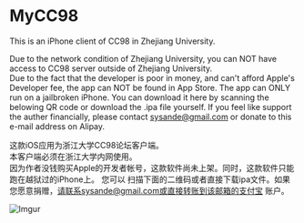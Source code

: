 MyCC98
======

This is an iPhone client of CC98 in Zhejiang University.  

Due to the network condition of Zhejiang University, you can NOT have access to CC98 server outside of 
Zhejiang University.  
Due to the fact that the developer is poor in money, and can't afford Apple's Developer fee, the app 
can NOT be found in App Store. The app can ONLY run on a jailbroken iPhone. You can download it here 
by scanning the belowing QR code or download the .ipa file yourself. If you feel like support the 
auther financially, please contact sysande@gmail.com or donate to this e-mail address on Alipay.  

这款iOS应用为浙江大学CC98论坛客户端。  
本客户端必须在浙江大学内网使用。  
因为作者没钱购买Apple的开发者帐号，这款软件尚未上架。同时，这款软件只能跑在越狱过的iPhone上。 您可以
扫描下面的二维码或者直接下载ipa文件。如果您愿意捐赠，请联系sysande@gmail.com或直接转账到该邮箱的支付宝
账户。  

![Imgur](http://i.imgur.com/n7XGyWB.png)
